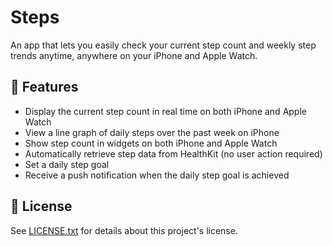 # Steps
An app that lets you easily check your current step count and weekly step trends anytime, anywhere on your iPhone and Apple Watch.

## 🔧 Features
- Display the current step count in real time on both iPhone and Apple Watch
- View a line graph of daily steps over the past week on iPhone
- Show step count in widgets on both iPhone and Apple Watch
- Automatically retrieve step data from HealthKit (no user action required)
- Set a daily step goal
- Receive a push notification when the daily step goal is achieved

## 📝 License

See [LICENSE.txt](./LICENSE.txt) for details about this project's license.
